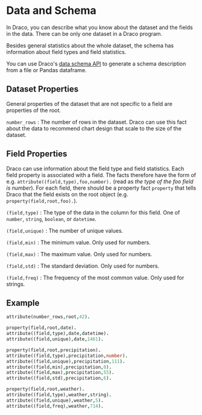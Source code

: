 # Data and Schema

In Draco, you can describe what you know about the dataset and the fields in the data. There can be only one dataset in a Draco program.

Besides general statistics about the whole dataset, the schema has information about field types and field statistics.

You can use Draco's [data schema API](../api/schema.ipynb) to generate a schema description from a file or Pandas dataframe.

## Dataset Properties

General properties of the dataset that are not specific to a field are properties of the root.

`number_rows`
: The number of rows in the dataset. Draco can use this fact about the data to recommend chart design that scale to the size of the dataset.

## Field Properties

Draco can use information about the field type and field statistics. Each field property is associated with a field. The facts therefore have the form of e.g. `attribute((field,type),foo,number).` (read as _the type of the foo field is number_). For each field, there should be a property fact `property` that tells Draco that the field exists on the root object (e.g. `property(field,root,foo).`).

`(field,type)`
: The type of the data in the column for this field. One of `number`, `string`, `boolean`, or `datetime`.

`(field,unique)`
: The number of unique values.

`(field,min)`
: The minimum value. Only used for numbers.

`(field,max)`
: The maximum value. Only used for numbers.

`(field,std)`
: The standard deviation. Only used for numbers.

`(field,freq)`
: The frequency of the most common value. Only used for strings.

## Example

```prolog
attribute(number_rows,root,42).

property(field,root,date).
attribute((field,type),date,datetime).
attribute((field,unique),date,1461).

property(field,root,precipitation).
attribute((field,type),precipitation,number).
attribute((field,unique),precipitation,111).
attribute((field,min),precipitation,0).
attribute((field,max),precipitation,55).
attribute((field,std),precipitation,6).

property(field,root,weather).
attribute((field,type),weather,string).
attribute((field,unique),weather,5).
attribute((field,freq),weather,714).
```
